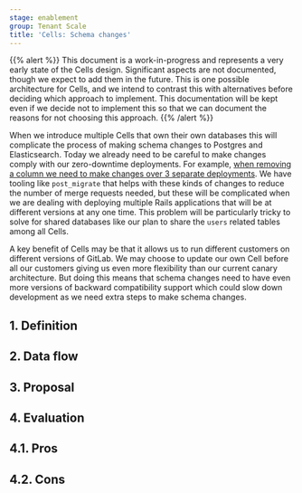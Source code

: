 ```yaml
---
stage: enablement
group: Tenant Scale
title: 'Cells: Schema changes'
---
```


{{% alert %}}
This document is a work-in-progress and represents a very early state of the
Cells design. Significant aspects are not documented, though we expect to add
them in the future. This is one possible architecture for Cells, and we intend to
contrast this with alternatives before deciding which approach to implement.
This documentation will be kept even if we decide not to implement this so that
we can document the reasons for not choosing this approach.
{{% /alert %}}

When we introduce multiple Cells that own their own databases this will complicate the process of making schema changes to Postgres and Elasticsearch.
Today we already need to be careful to make changes comply with our zero-downtime deployments.
For example, [when removing a column we need to make changes over 3 separate deployments](https://docs.gitlab.com/ee/development/database/avoiding_downtime_in_migrations.html#dropping-columns).
We have tooling like `post_migrate` that helps with these kinds of changes to reduce the number of merge requests needed, but these will be complicated when we are dealing with deploying multiple Rails applications that will be at different versions at any one time.
This problem will be particularly tricky to solve for shared databases like our plan to share the `users` related tables among all Cells.

A key benefit of Cells may be that it allows us to run different customers on different versions of GitLab.
We may choose to update our own Cell before all our customers giving us even more flexibility than our current canary architecture.
But doing this means that schema changes need to have even more versions of backward compatibility support which could slow down development as we need extra steps to make schema changes.

## 1. Definition

## 2. Data flow

## 3. Proposal

## 4. Evaluation

## 4.1. Pros

## 4.2. Cons
